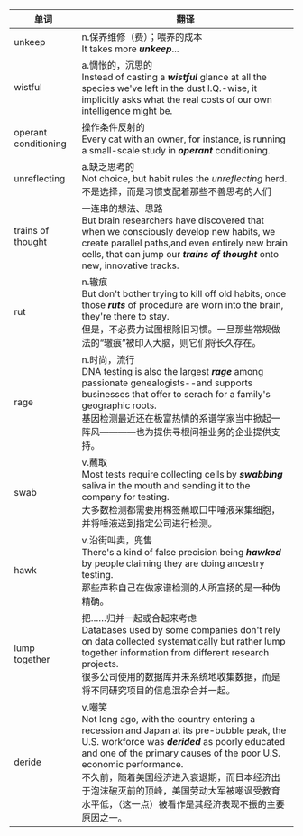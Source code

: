 |单词|翻译|
|---|---|
|unkeep|n.保养维修（费）；喂养的成本<br>It takes more ***unkeep***...
|wistful|a.惆怅的，沉思的<br>Instead of casting a ***wistful*** glance at all the species we've left in the dust I.Q.-wise, it implicitly asks what the real costs of our own intelligence might be.
|operant conditioning|操作条件反射的<br>Every cat with an owner, for instance, is running a small-scale study in ***operant*** conditioning.
|unreflecting|a.缺乏思考的<br>Not choice, but habit rules the *unreflecting* herd.<br>不是选择，而是习惯支配着那些不善思考的人们
|trains of thought|一连串的想法、思路<br>But brain researchers have discovered that when we consciously develop new habits, we create parallel paths,and even entirely new brain cells, that can jump our ***trains of thought*** onto new, innovative tracks.
|rut|n.辙痕<br>But don't bother trying to kill off old habits; once those ***ruts*** of procedure are worn into the brain, they're there to stay.<br>但是，不必费力试图根除旧习惯。一旦那些常规做法的“辙痕”被印入大脑，则它们将长久存在。
|rage|n.时尚，流行<br>DNA testing is also the largest ***rage*** among passionate genealogists--and supports businesses that offer to serach for a family's geographic roots.<br>基因检测最近还在极富热情的系谱学家当中掀起一阵风————也为提供寻根问祖业务的企业提供支持。
|swab|v.蘸取<br>Most tests require collecting cells by ***swabbing*** saliva in the mouth and sending it to the company for testing.<br>大多数检测都需要用棉签蘸取口中唾液采集细胞，并将唾液送到指定公司进行检测。
|hawk|v.沿街叫卖，兜售<br>There's a kind of false precision being ***hawked*** by people claiming they are doing ancestry testing.<br>那些声称自己在做家谱检测的人所宣扬的是一种伪精确。
|lump together|把……归并一起或合起来考虑<br>Databases used by some companies don't rely on data collected systematically but rather lump together information from different research projects.<br>很多公司使用的数据库并未系统地收集数据，而是将不同研究项目的信息混杂合并一起。
|deride|v.嘲笑<br>Not long ago, with the country entering a recession and Japan at its pre-bubble peak, the U.S. workforce was ***derided*** as poorly educated and one of the primary causes of the poor U.S. economic performance.<br>不久前，随着美国经济进入衰退期，而日本经济出于泡沫破灭前的顶峰，美国劳动大军被嘲讽受教育水平低，（这一点）被看作是其经济表现不振的主要原因之一。